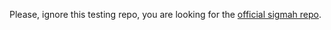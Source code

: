 Please, ignore this testing repo, you are looking for the [official sigmah repo](https://github.com/sigmah-dev/sigmah).
